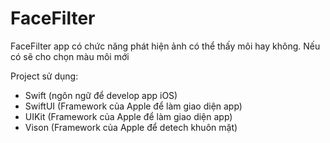 # FaceFilter

FaceFilter app có chức năng phát hiện ảnh có thể thấy môi hay không. Nếu có sẽ cho chọn màu môi mới

Project sử dụng:
- Swift (ngôn ngữ để develop app iOS)
- SwiftUI (Framework của Apple để làm giao diện app)
- UIKit (Framework của Apple để làm giao diện app)
- Vison (Framework của Apple để detech khuôn mặt)
